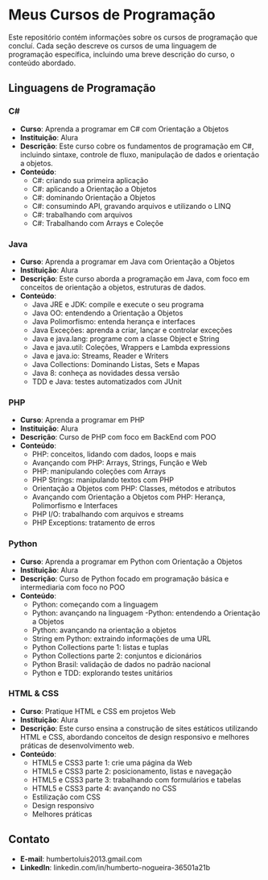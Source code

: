 # Meus Cursos de Programação

Este repositório contém informações sobre os cursos de programação que concluí. Cada seção descreve os cursos de uma linguagem de programação específica, incluindo uma breve descrição do curso, o conteúdo abordado.

## Linguagens de Programação

### C#
- **Curso**: Aprenda a programar em C# com Orientação a Objetos
- **Instituição**: Alura
- **Descrição**: Este curso cobre os fundamentos de programação em C#, incluindo sintaxe, controle de fluxo, manipulação de dados e orientação a objetos.
- **Conteúdo**:
  - C#: criando sua primeira aplicação
  - C#: aplicando a Orientação a Objetos
  - C#: dominando Orientação a Objetos
  - C#: consumindo API, gravando arquivos e utilizando o LINQ
  - C#: trabalhando com arquivos
  - C#: Trabalhando com Arrays e Coleçõe

### Java
- **Curso**: Aprenda a programar em Java com Orientação a Objetos
- **Instituição**: Alura
- **Descrição**: Este curso aborda a programação em Java, com foco em conceitos de orientação a objetos, estruturas de dados.
- **Conteúdo**:
  - Java JRE e JDK: compile e execute o seu programa
  - Java OO: entendendo a Orientação a Objetos
  - Java Polimorfismo: entenda herança e interfaces
  - Java Exceções: aprenda a criar, lançar e controlar exceções
  - Java e java.lang: programe com a classe Object e String
  - Java e java.util: Coleções, Wrappers e Lambda expressions
  - Java e java.io: Streams, Reader e Writers
  - Java Collections: Dominando Listas, Sets e Mapas
  - Java 8: conheça as novidades dessa versão
  - TDD e Java: testes automatizados com JUnit


### PHP
- **Curso**: Aprenda a programar em PHP
- **Instituição**: Alura
- **Descrição**: Curso de PHP com foco em BackEnd com POO
- **Conteúdo**:
  - PHP: conceitos, lidando com dados, loops e mais
  - Avançando com PHP: Arrays, Strings, Função e Web
  - PHP: manipulando coleções com Arrays
  - PHP Strings: manipulando textos com PHP
  - Orientação a Objetos com PHP: Classes, métodos e atributos
  - Avançando com Orientação a Objetos com PHP: Herança, Polimorfismo e Interfaces
  - PHP I/O: trabalhando com arquivos e streams
  - PHP Exceptions: tratamento de erros

### Python
- **Curso**: Aprenda a programar em Python com Orientação a Objetos
- **Instituição**: Alura
- **Descrição**: Curso de Python focado em programação básica e intermediaria com foco no POO
- **Conteúdo**:
  - Python: começando com a linguagem
  - Python: avançando na linguagem
  -Python: entendendo a Orientação a Objetos
  - Python: avançando na orientação a objetos
  - String em Python: extraindo informações de uma URL
  - Python Collections parte 1: listas e tuplas
  - Python Collections parte 2: conjuntos e dicionários
  - Python Brasil: validação de dados no padrão nacional
  - Python e TDD: explorando testes unitários

### HTML & CSS
- **Curso**: Pratique HTML e CSS em projetos Web
- **Instituição**: Alura
- **Descrição**: Este curso ensina a construção de sites estáticos utilizando HTML e CSS, abordando conceitos de design responsivo e melhores práticas de desenvolvimento web.
- **Conteúdo**:
  - HTML5 e CSS3 parte 1: crie uma página da Web
  - HTML5 e CSS3 parte 2: posicionamento, listas e navegação
  - HTML5 e CSS3 parte 3: trabalhando com formulários e tabelas
  - HTML5 e CSS3 parte 4: avançando no CSS
  - Estilização com CSS
  - Design responsivo
  - Melhores práticas

## Contato
- **E-mail**: humbertoluis2013.gmail.com
- **LinkedIn**: linkedin.com/in/humberto-nogueira-36501a21b
